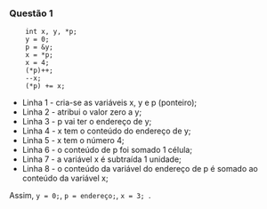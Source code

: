 ### Questão 1


```
    int x, y, *p;
    y = 0;
    p = &y;
    x = *p;
    x = 4;
    (*p)++;
    --x;
    (*p) += x;
```




+ Linha 1 - cria-se as variáveis x, y e p (ponteiro);
+ Linha 2 - atribui o valor zero a y;
+ Linha 3 - p vai ter o endereço de y;
+ Linha 4 - x tem o conteúdo do endereço de y;
+ Linha 5 - x tem o número 4;
+ Linha 6 - o conteúdo de p foi somado 1 célula;
+ Linha 7 - a variável x é subtraída 1 unidade;
+ Linha 8 - o conteúdo da variável do endereço de p é somado ao conteúdo da variável x;

Assim, `y = 0;`, `p = endereço;`, `x = 3; `.